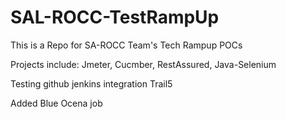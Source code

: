 # SAL-ROCC-TestRampUp
This is a Repo for SA-ROCC Team's Tech Rampup POCs

Projects include: Jmeter, Cucmber, RestAssured, Java-Selenium

Testing github jenkins integration Trail5

Added Blue Ocena job

